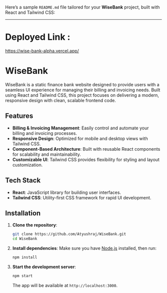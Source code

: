 Here’s a sample `README.md` file tailored for your **WiseBank** project, built with React and Tailwind CSS:

---
# Deployed Link :
https://wise-bank-alpha.vercel.app/

# WiseBank

WiseBank is a static finance bank website designed to provide users with a seamless UI experience for managing their billing and invoicing needs. Built using React and Tailwind CSS, this project focuses on delivering a modern, responsive design with clean, scalable frontend code.

## Features

- **Billing & Invoicing Management**: Easily control and automate your billing and invoicing processes.
- **Responsive Design**: Optimized for mobile and desktop views with Tailwind CSS.
- **Component-Based Architecture**: Built with reusable React components for scalability and maintainability.
- **Customizable UI**: Tailwind CSS provides flexibility for styling and layout customization.

## Tech Stack

- **React**: JavaScript library for building user interfaces.
- **Tailwind CSS**: Utility-first CSS framework for rapid UI development.
  
## Installation

1. **Clone the repository**:
   ```bash
   git clone https://github.com/Atyushraj/WiseBank.git
   cd WiseBank
   ```

2. **Install dependencies**:
   Make sure you have [Node.js](https://nodejs.org/) installed, then run:
   ```bash
   npm install
   ```

3. **Start the development server**:
   ```bash
   npm start
   ```

   The app will be available at `http://localhost:3000`.


